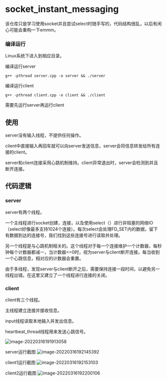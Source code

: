 # socket_instant_messaging

该仓库只是学习使用socket并且尝试select时随手写的，代码结构很乱，以后有闲心可能会重构一下emmm。

### 编译运行

Linux系统下进入到相应目录。

编译运行server

```shell
g++ -pthread server.cpp -o server && ./server
```



编译运行client

```shell
g++ -pthread client.cpp -o client && ./client
```



需要先运行server再运行client



## 使用

server没有输入线程，不提供任何操作。

client中直接输入再回车就可以向server发送信息，server会将信息转发给所有连接的client。

server和client连接采用心跳机制维持。client异常退出时，server会检测到并且断开连接。



## 代码逻辑

### server

server有两个线程。

一个主线程进行socket创建，连接，以及使用select（）进行非阻塞的网络IO（select好像最多支持1024个连接）。每次select会处理FD_SET内的数据，留下有数据到达的连接号，我们找到这些连接号进行读取并处理。

另一个线程是与心跳机制相关的。这个线程对于每一个连接维护一个计数器，每秒钟每个计数器都减一，当计数器<=0时，视为server与client断开连接。每当收到一个心跳信息，相对应的计数器会重置。

由于多线程，发现server与client断开之后，需要保持连接一段时间，以避免另一线程出错。在这里又建立了一个线程进行连接的关闭。



### client

client有三个线程。

主线程建立连接并接收信息。

input线程读取本地输入并发出信息。

heartbeat_thread线程用来发送心跳信号。

![image-20220316191913058](https://user-images.githubusercontent.com/59024137/158579519-54113aba-3dae-4e41-a031-df5f3ef6831c.png)

server运行截图
![image-20220316192145392](https://user-images.githubusercontent.com/59024137/158579826-46a70a65-f1c2-4a5b-b03f-20b49fdfa346.png)

client1运行截图
![image-20220316192153103](https://user-images.githubusercontent.com/59024137/158579914-72ec3cd1-ddbd-43dd-8b02-77d7c033af32.png)

client2运行截图
![image-20220316192200106](https://user-images.githubusercontent.com/59024137/158579966-6a73eaf0-cb36-49cb-867c-cb534aad6c92.png)
